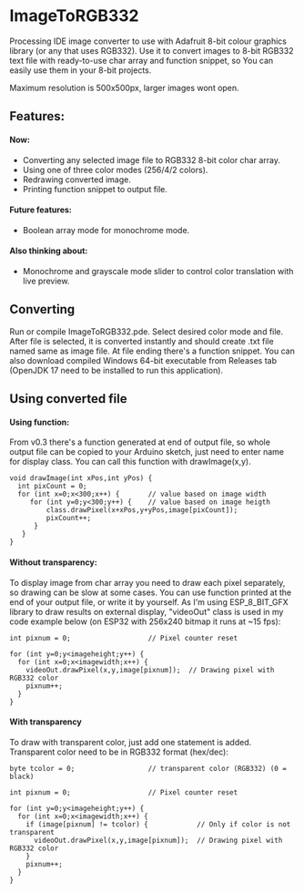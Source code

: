 # ImageToRGB332
Processing IDE image converter to use with Adafruit 8-bit colour graphics library (or any that uses RGB332).
Use it to convert images to 8-bit RGB332 text file with ready-to-use char array and function snippet, so You can easily use them in your 8-bit projects.

Maximum resolution is 500x500px, larger images wont open.

## Features:
#### Now:
- Converting any selected image file to RGB332 8-bit color char array.
- Using one of three color modes (256/4/2 colors).
- Redrawing converted image.
- Printing function snippet to output file.
#### Future features:
- Boolean array mode for monochrome mode.
#### Also thinking about:
- Monochrome and grayscale mode slider to control color translation with live preview.

## Converting
Run or compile ImageToRGB332.pde. Select desired color mode and file. After file is selected, it is converted instantly and should create .txt file named same as image file. At file ending there's a function snippet. You can also download compiled Windows 64-bit executable from Releases tab (OpenJDK 17 need to be installed to run this application).

## Using converted file
#### Using function:
From v0.3 there's a function generated at end of output file, so whole output file can be copied to your Arduino sketch, just need to enter name for display class. You can call this function with drawImage(x,y). 
```
void drawImage(int xPos,int yPos) {
  int pixCount = 0;
  for (int x=0;x<300;x++) {       // value based on image width
     for (int y=0;y<300;y++) {    // value based on image heigth
         class.drawPixel(x+xPos,y+yPos,image[pixCount]);
         pixCount++;
      }
   }
}
```
#### Without transparency:
To display image from char array you need to draw each pixel separately, so drawing can be slow at some cases. You can use function printed at the end of your output file, or write it by yourself. As I'm using ESP_8_BIT_GFX library to draw results on external display, "videoOut" class is used in my code example below (on ESP32 with 256x240 bitmap it runs at ~15 fps):

```
int pixnum = 0;                   // Pixel counter reset

for (int y=0;y<imageheight;y++) {
  for (int x=0;x<imagewidth;x++) {
    videoOut.drawPixel(x,y,image[pixnum]);  // Drawing pixel with RGB332 color
    pixnum++;
  }
}
```
#### With transparency 
To draw with transparent color, just add one statement is added. Transparent color need to be in RGB332 format (hex/dec):

```
byte tcolor = 0;                  // transparent color (RGB332) (0 = black)

int pixnum = 0;                   // Pixel counter reset

for (int y=0;y<imageheight;y++) {
  for (int x=0;x<imagewidth;x++) {
    if (image[pixnum] != tcolor) {            // Only if color is not transparent
      videoOut.drawPixel(x,y,image[pixnum]);  // Drawing pixel with RGB332 color
    }
    pixnum++;
  }
}
```
